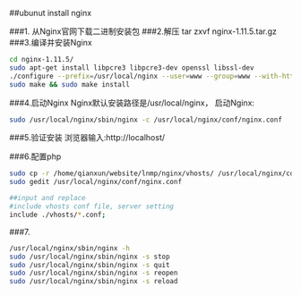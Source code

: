 ##ubunut install nginx

###1. 从Nginx官网下载二进制安装包
###2.解压
tar zxvf nginx-1.11.5.tar.gz 
###3.编译并安装Nginx
```sh
cd nginx-1.11.5/
sudo apt-get install libpcre3 libpcre3-dev openssl libssl-dev
./configure --prefix=/usr/local/nginx --user=www --group=www --with-http_stub_status_module --with-http_ssl_module --with-http_realip_module --with-http_gzip_static_module
sudo make && sudo make install
```
###4.启动Nginx
Nginx默认安装路径是/usr/local/nginx， 启动Nginx:
```sh
sudo /usr/local/nginx/sbin/nginx -c /usr/local/nginx/conf/nginx.conf
```
###5.验证安装
浏览器输入:http://localhost/

###6.配置php
```sh
sudo cp -r /home/qianxun/website/lnmp/nginx/vhosts/ /usr/local/nginx/conf/
sudo gedit /usr/local/nginx/conf/nginx.conf

##input and replace
#include vhosts conf file, server setting
include ./vhosts/*.conf;
```
###7.
```sh
/usr/local/nginx/sbin/nginx -h
sudo /usr/local/nginx/sbin/nginx -s stop
sudo /usr/local/nginx/sbin/nginx -s quit
sudo /usr/local/nginx/sbin/nginx -s reopen
sudo /usr/local/nginx/sbin/nginx -s reload
```